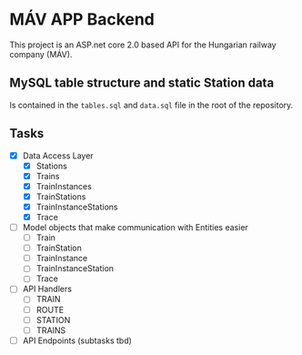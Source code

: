 # MÁV APP Backend

This project is an ASP.net core 2.0 based API for the Hungarian railway company (MÁV).

## MySQL table structure and static Station data

Is contained in the `tables.sql` and `data.sql` file in the root of the repository.

## Tasks

- [x] Data Access Layer
  - [x] Stations
  - [x] Trains
  - [x] TrainInstances
  - [x] TrainStations
  - [x] TrainInstanceStations
  - [x] Trace

- [ ] Model objects that make communication with Entities easier
  - [ ] Train
  - [ ] TrainStation
  - [ ] TrainInstance
  - [ ] TrainInstanceStation
  - [ ] Trace

- [ ] API Handlers
  - [ ] TRAIN
  - [ ] ROUTE
  - [ ] STATION
  - [ ] TRAINS

- [ ] API Endpoints (subtasks tbd)